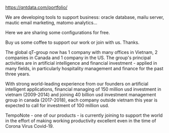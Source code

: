 https://qntdata.com/portfolio/

We are developing tools to support business: oracle database, mailu server, mautic email marketing, matomo analytics...

Here we are sharing some configurations for free.

Buy us some coffee to support our work or join with us. Thanks.

The global qT-group now has 1 company with many offices in Vietnam, 2 companies in Canada and 1 company in the US. The group's principal activities are in artificial intelligence and financial investment - applied in many fields, in particularly hospitality management and finance for the past three years.

With strong world-leading experience from our founders on artificial intelligent applications, financial managing of 150 million usd investment in vietnam (2009-2014) and joining 40 billion usd investment management group in canada (2017-2018), each company outside vietnam this year is expected to call for investment of 100 million usd.

TempoNote - one of our products - is currently joining to support the world in the effort of making working productivity excellent even in the time of Corona Virus Covid-19.
